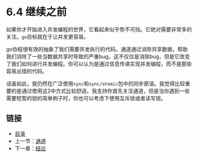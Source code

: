 # 6.4 继续之前

如果你才开始进入并发编程的世界，它看起来似乎势不可挡。它绝对需要非常多的关注。`go`目标就在于让并发更容易。

go协程很有效的抽象了我们需要并发执行的代码。通道通过消除共享数据，帮助我们消除了一些当数据共享时导致的严重bug。这不仅仅是消除bug，但是它改变了我们如何进行并发编程。你可以认为是通过信息传递实现并发编程，而不是那些容易出错的代码。

话虽如此，我仍然在广泛使用`sync`和`sync/atomic`包中的同步原语。我觉得比较重要的是通过使用这2中方式比较舒适。我支持你首先关注通道，但是当你遇到一些需要短暂的锁的简单例子时，你也可以考虑下使用互斥锁或者读写锁。

## 链接

- [目录](directory.md)
- 上一节：[通道](6.3.md)
- 下一章：[结论](conclusion.md)
